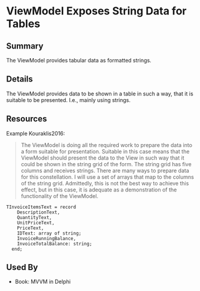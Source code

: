 # ViewModel Exposes String Data for Tables

## Summary
The ViewModel provides tabular data as formatted strings.

## Details
The ViewModel provides data to be shown in a table in such a way, that it is suitable to be presented.
I.e., mainly using strings.

## Resources
Example Kouraklis2016:
> The ViewModel is doing all the required work to prepare the data into a form suitable for presentation. Suitable in this case means that the ViewModel should present the data to the View in such way that it could be shown in the string grid of the form.
> The string grid has five columns and receives strings. There are many ways to prepare data for this constellation. I will use a set of arrays that map to the columns of the string grid. Admittedly, this is not the best way to achieve this effect, but in this case, it is adequate as a demonstration of the functionality of the ViewModel.
```delphi
TInvoiceItemsText = record
    DescriptionText,
    QuantityText,
    UnitPriceText,
    PriceText,
    IDText: array of string;
    InvoiceRunningBalance,
    InvoiceTotalBalance: string;
  end;
```

## Used By
* Book: MVVM in Delphi

